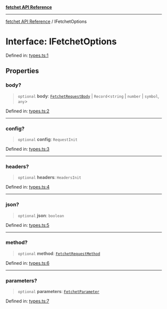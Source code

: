 [**fetchet API Reference**](../README.md)

***

[fetchet API Reference](../README.md) / IFetchetOptions

# Interface: IFetchetOptions

Defined in: [types.ts:1](https://github.com/brysonbw/fetchet/blob/7b4bb591bcda340766d9cc0bbd17667f15536f84/src/types.ts#L1)

## Properties

### body?

> `optional` **body**: [`FetchetRequestBody`](../type-aliases/FetchetRequestBody.md) \| `Record`\<`string` \| `number` \| `symbol`, `any`\>

Defined in: [types.ts:2](https://github.com/brysonbw/fetchet/blob/7b4bb591bcda340766d9cc0bbd17667f15536f84/src/types.ts#L2)

***

### config?

> `optional` **config**: `RequestInit`

Defined in: [types.ts:3](https://github.com/brysonbw/fetchet/blob/7b4bb591bcda340766d9cc0bbd17667f15536f84/src/types.ts#L3)

***

### headers?

> `optional` **headers**: `HeadersInit`

Defined in: [types.ts:4](https://github.com/brysonbw/fetchet/blob/7b4bb591bcda340766d9cc0bbd17667f15536f84/src/types.ts#L4)

***

### json?

> `optional` **json**: `boolean`

Defined in: [types.ts:5](https://github.com/brysonbw/fetchet/blob/7b4bb591bcda340766d9cc0bbd17667f15536f84/src/types.ts#L5)

***

### method?

> `optional` **method**: [`FetchetRequestMethod`](../enumerations/FetchetRequestMethod.md)

Defined in: [types.ts:6](https://github.com/brysonbw/fetchet/blob/7b4bb591bcda340766d9cc0bbd17667f15536f84/src/types.ts#L6)

***

### parameters?

> `optional` **parameters**: [`FetchetParameter`](../type-aliases/FetchetParameter.md)

Defined in: [types.ts:7](https://github.com/brysonbw/fetchet/blob/7b4bb591bcda340766d9cc0bbd17667f15536f84/src/types.ts#L7)
